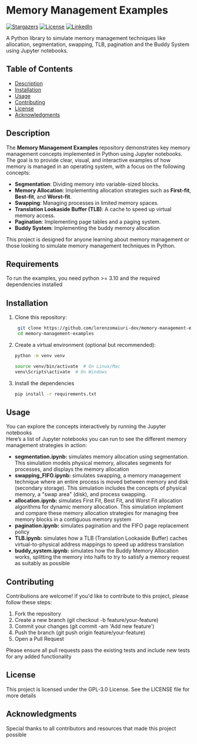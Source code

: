 # Memory Management Examples

[![Stargazers][stars-shield]][stars-url]
[![License][license-shield]][license-url]
[![LinkedIn][linkedin-shield]][linkedin-url]

A Python library to simulate memory management techniques like allocation, segmentation, swapping, TLB, pagination and the Buddy System using Jupyter notebooks.

## Table of Contents

- [Description](#description)
- [Installation](#installation)
- [Usage](#usage)
- [Contributing](#contributing)
- [License](#license)
- [Acknowledgments](#acknowledgments)

## Description

The **Memory Management Examples** repository demonstrates key memory management concepts implemented in Python using Jupyter notebooks. The goal is to provide clear, visual, and interactive examples of how memory is managed in an operating system, with a focus on the following concepts:

- **Segmentation**: Dividing memory into variable-sized blocks.
- **Memory Allocation**: Implementing allocation strategies such as **First-fit**, **Best-fit**, and **Worst-fit**.
- **Swapping**: Managing processes in limited memory spaces.
- **Translation Lookaside Buffer (TLB)**: A cache to speed up virtual memory access.
- **Pagination**: Implementing page tables and a paging system.
- **Buddy System**: Implementing the buddy memory allocation

This project is designed for anyone learning about memory management or those looking to simulate memory management techniques in Python.

## Requirements

To run the examples, you need python >= 3.10 and the required dependencies installed

## Installation

1. Clone this repository:

   ```bash
    git clone https://github.com/lorenzomaiuri-dev/memory-management-examples.git
    cd memory-management-examples
2. Create a virtual environment (optional but recommended):

    ```bash
    python -m venv venv

    source venv/bin/activate  # On Linux/Mac
    venv\Scripts\activate  # On Windows
3. Install the dependencies

    ```bash
    pip install -r requirements.txt

## Usage

You can explore the concepts interactively by running the Jupyter notebooks\
Here’s a list of Jupyter notebooks you can run to see the different memory management strategies in action:

- **segmentation.ipynb:** simulates memory allocation using segmentation. This simulation models physical memory, allocates segments for processes, and displays the memory allocation
- **swapping_FIFO.ipynb:** simulates swapping, a memory management technique where an entire process is moved between memory and disk (secondary storage). This simulation includes the concepts of physical memory, a "swap area" (disk), and process swapping.
- **allocation.ipynb:** simulates First Fit, Best Fit, and Worst Fit allocation algorithms for dynamic memory allocation. This simulation implement and compare these memory allocation strategies for managing free memory blocks in a contiguous memory system
- **pagination.ipynb:** simulates pagination and the FIFO page replacement policy
- **TLB.ipynb:** simulates how a TLB (Translation Lookaside Buffer) caches virtual-to-physical address mappings to speed up address translation
- **buddy_system.ipynb:** simulates how the Buddy Memory Allocation works, splitting the memory into halfs to try to satisfy a memory request as suitably as possible

## Contributing

Contributions are welcome! If you'd like to contribute to this project, please follow these steps:

1. Fork the repository
2. Create a new branch (git checkout -b feature/your-feature)
3. Commit your changes (git commit -am 'Add new feature')
4. Push the branch (git push origin feature/your-feature)
5. Open a Pull Request

Please ensure all pull requests pass the existing tests and include new tests for any added functionality

## License

This project is licensed under the GPL-3.0 License. See the LICENSE file for more details

<!-- ACKNOWLEDGMENTS -->
## Acknowledgments

Special thanks to all contributors and resources that made this project possible

<!-- LINKS & IMAGES -->
[stars-shield]: https://img.shields.io/github/stars/lorenzomaiuri-dev/memory-management-examples?style=social
[stars-url]: https://github.com/lorenzomaiuri-dev/memory-management-examples/stargazers
[license-shield]: https://img.shields.io/badge/License-GPL%20v3-blue.svg
[license-url]: https://www.gnu.org/licenses/gpl-3.0.html
[linkedin-shield]: https://img.shields.io/badge/LinkedIn-Profile-blue?logo=linkedin&logoColor=white
[linkedin-url]: https://www.linkedin.com/in/maiurilorenzo
